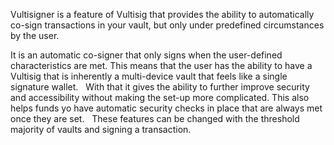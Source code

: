 Vultisigner is a feature of Vultisig that provides the ability to automatically co-sign transactions in your vault, but only under predefined circumstances by the user. 

It is an automatic co-signer that only signs when the user-defined characteristics are met. 
This means that the user has the ability to have a Vultisig that is inherently a multi-device vault that feels like a single signature wallet.  
With that it gives the ability to further improve security and accessibility without making the set-up more complicated. 
This also helps funds yo have automatic security checks in place that are always met once they are set.  
These features can be changed with the threshold majority of vaults and signing a transaction.
